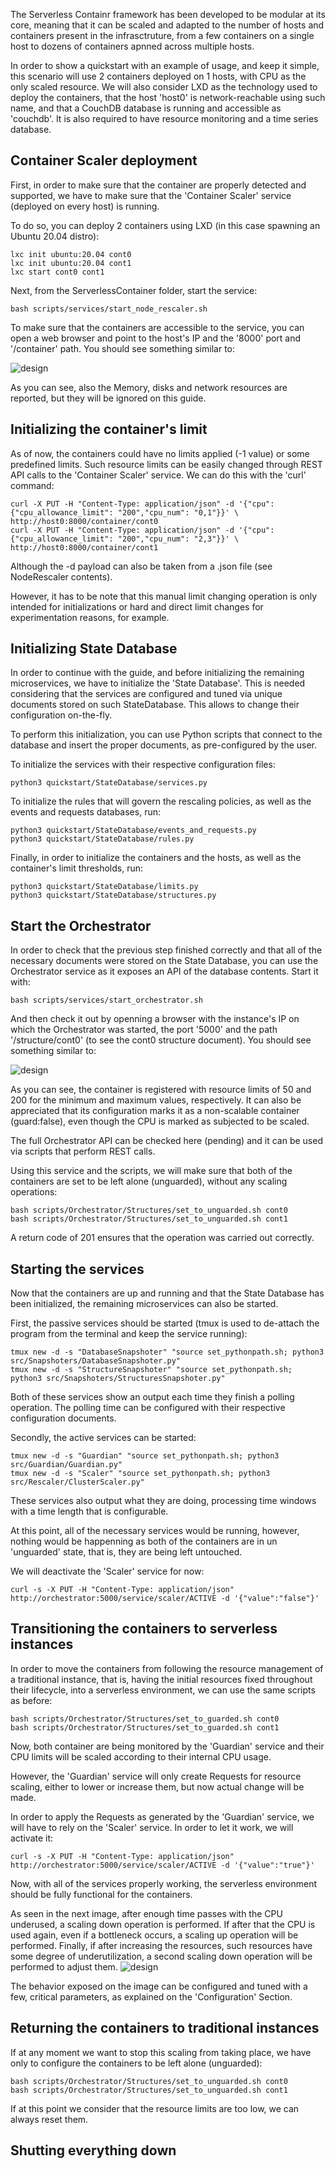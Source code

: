 The Serverless Containr framework has been developed to be modular at 
its core, meaning that it can be scaled and adapted to the number of
hosts and containers present in the infrasctruture, from a few containers
on a single host to dozens of containers apnned across multiple hosts.

In order to show a quickstart with an example of usage, and keep it
simple, this scenario will use 2 containers deployed on 1 hosts, with 
CPU as the only scaled resource. We will also consider LXD as the 
technology used to deploy the containers, that the host 'host0' is 
network-reachable using such name, and that a CouchDB database is running
and accessible as 'couchdb'. It is also required to have resource monitoring 
and a time series database.

## Container Scaler deployment

First, in order to make sure that the container are properly detected 
and supported, we have to make sure that the 'Container Scaler' service
(deployed on every host) is running. 

To do so, you can deploy 2 containers using LXD (in this case spawning 
an Ubuntu 20.04 distro): 
```
lxc init ubuntu:20.04 cont0
lxc init ubuntu:20.04 cont1
lxc start cont0 cont1
```

Next, from the ServerlessContainer folder, start the service:
```
bash scripts/services/start_node_rescaler.sh
```

To make sure that the containers are accessible to the service, you can 
open a web browser and point to the host's IP and the '8000' port and 
'/container' path. You should see something similar to:

![design](img/quickstart/ContainerScaler.png) 

As you can see, also the Memory, disks and network resources are reported, 
but they will be ignored on this guide.


## Initializing the container's limit

As of now, the containers could have no limits applied (-1 value) or 
some predefined limits. Such resource limits can be easily changed through
REST API calls to the 'Container Scaler' service. We can do this with the
'curl' command:
```
curl -X PUT -H "Content-Type: application/json" -d '{"cpu": {"cpu_allowance_limit": "200","cpu_num": "0,1"}}' \ 
http://host0:8000/container/cont0
curl -X PUT -H "Content-Type: application/json" -d '{"cpu": {"cpu_allowance_limit": "200","cpu_num": "2,3"}}' \
http://host0:8000/container/cont1
```
Although the -d payload can also be taken from a .json file (see NodeRescaler contents).

However, it has to be note that this manual limit changing operation is 
only intended for initializations or hard and direct limit changes for 
experimentation reasons, for example. 


## Initializing State Database

In order to continue with the guide, and before initializing the remaining
microservices, we have to initialize the 'State Database'. This is needed
considering that the services are configured and tuned via unique documents
stored on such StateDatabase. This allows to change their configuration 
on-the-fly. 

To perform this initialization, you can use Python scripts that connect 
to the database and insert the proper documents, as pre-configured by the
user.

To initialize the services with their respective configuration files:
```
python3 quickstart/StateDatabase/services.py
```

To initialize the rules that will govern the rescaling policies, as well 
as the events and requests databases, run:
```
python3 quickstart/StateDatabase/events_and_requests.py
python3 quickstart/StateDatabase/rules.py
```
Finally, in order to initialize the containers and the hosts, as well as
the container's limit thresholds, run: 
```
python3 quickstart/StateDatabase/limits.py
python3 quickstart/StateDatabase/structures.py
```

## Start the Orchestrator
In order to check that the previous step finished correctly and that all
of the necessary documents were stored on the State Database, you can use
the Orchestrator service as it exposes an API of the database contents.
Start it with:
```
bash scripts/services/start_orchestrator.sh
```
And then check it out by openning a browser with the instance's IP on 
which  the Orchestrator was started, the port '5000' and the path 
'/structure/cont0' (to see the cont0 structure document). You should see
something similar to:

![design](img/quickstart/OrchestratorCont0.png) 

As you can see, the container is registered with resource limits of 50 
and 200 for the minimum and maximum values, respectively. It can also 
be appreciated that its configuration marks it as a non-scalable container
(guard:false), even though the CPU is marked as subjected to be scaled.

The full Orchestrator API can be checked here (pending) and it can be used 
via scripts that perform REST calls.

Using this service and the scripts, we will make sure that both of the 
containers are set to be left alone (unguarded), without any scaling 
operations:
```
bash scripts/Orchestrator/Structures/set_to_unguarded.sh cont0
bash scripts/Orchestrator/Structures/set_to_unguarded.sh cont1
```
A return code of 201 ensures that the operation was carried out 
correctly. 

## Starting the services

Now that the containers are up and running and that the State Database 
has been initialized, the remaining microservices can also be started.

First, the passive services should be started (tmux is used to de-attach 
the program from the terminal and keep the service running):
```
tmux new -d -s "DatabaseSnapshoter" "source set_pythonpath.sh; python3 src/Snapshoters/DatabaseSnapshoter.py"
tmux new -d -s "StructureSnapshoter" "source set_pythonpath.sh; python3 src/Snapshoters/StructuresSnapshoter.py"
```
Both of these services show an output each time they finish a polling 
operation. The polling time can be configured with their respective 
configuration documents.

Secondly, the active services can be started:
```
tmux new -d -s "Guardian" "source set_pythonpath.sh; python3 src/Guardian/Guardian.py"
tmux new -d -s "Scaler" "source set_pythonpath.sh; python3 src/Rescaler/ClusterScaler.py"
```
These services also output what they are doing, processing time windows 
with a time length that is configurable.

At this point, all of the necessary services would be running, however,
nothing would be happenning as both of the containers are in un 'unguarded' 
state, that is, they are being left untouched.

We will deactivate the 'Scaler' service for now:
```
curl -s -X PUT -H "Content-Type: application/json" http://orchestrator:5000/service/scaler/ACTIVE -d '{"value":"false"}'
```

## Transitioning the containers to serverless instances 
In order to move the containers from following the resource management 
of a traditional instance, that is, having the initial resources fixed 
throughout their lifecycle, into a serverless environment, we can use
the same scripts as before:
```
bash scripts/Orchestrator/Structures/set_to_guarded.sh cont0
bash scripts/Orchestrator/Structures/set_to_guarded.sh cont1
```
Now, both container are being monitored by the 'Guardian' service and 
their CPU limits will be scaled according to their internal CPU usage.

However, the 'Guardian' service will only create Requests for resource 
scaling, either to lower or increase them, but now actual change will be made.

In order to apply the Requests as generated by the 'Guardian' service,
we will have to rely on the 'Scaler' service. In order to let it work, 
we will activate it:
```
curl -s -X PUT -H "Content-Type: application/json" http://orchestrator:5000/service/scaler/ACTIVE -d '{"value":"true"}'
```

Now, with all of the services properly working, the serverless environment should
be fully functional for the containers.

As seen in the next image, after enough time passes with the CPU underused,
a scaling down operation is performed. If after that the CPU is used again,
even if a bottleneck occurs, a scaling up operation will be performed. Finally,
if after increasing the resources, such resources have some degree of underutilization,
a second scaling down operation will be performed to adjust them.
![design](img/quickstart/cont0_Example.svg) 

The behavior exposed on the image can be configured and tuned with a few,
critical parameters, as explained on the 'Configuration' Section.

## Returning the containers to traditional instances

If at any moment we want to stop this scaling from taking place, we have 
only to configure the containers to be left alone (unguarded):
```
bash scripts/Orchestrator/Structures/set_to_unguarded.sh cont0
bash scripts/Orchestrator/Structures/set_to_unguarded.sh cont1
```

If at this point we consider that the resource limits are too low, we 
can always reset them. 


## Shutting everything down 









